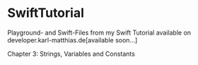 # SwiftTutorial
Playground- and Swift-Files from my Swift Tutorial available on developer.karl-matthias.de[available soon...]

Chapter 3: Strings, Variables and Constants
